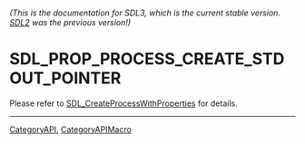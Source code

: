 ###### (This is the documentation for SDL3, which is the current stable version. [SDL2](https://wiki.libsdl.org/SDL2/) was the previous version!)
# SDL_PROP_PROCESS_CREATE_STDOUT_POINTER

Please refer to [SDL_CreateProcessWithProperties](SDL_CreateProcessWithProperties) for details.

----
[CategoryAPI](CategoryAPI), [CategoryAPIMacro](CategoryAPIMacro)

